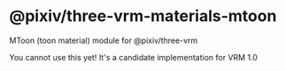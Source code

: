 # @pixiv/three-vrm-materials-mtoon

MToon (toon material) module for @pixiv/three-vrm

You cannot use this yet! It's a candidate implementation for VRM 1.0
